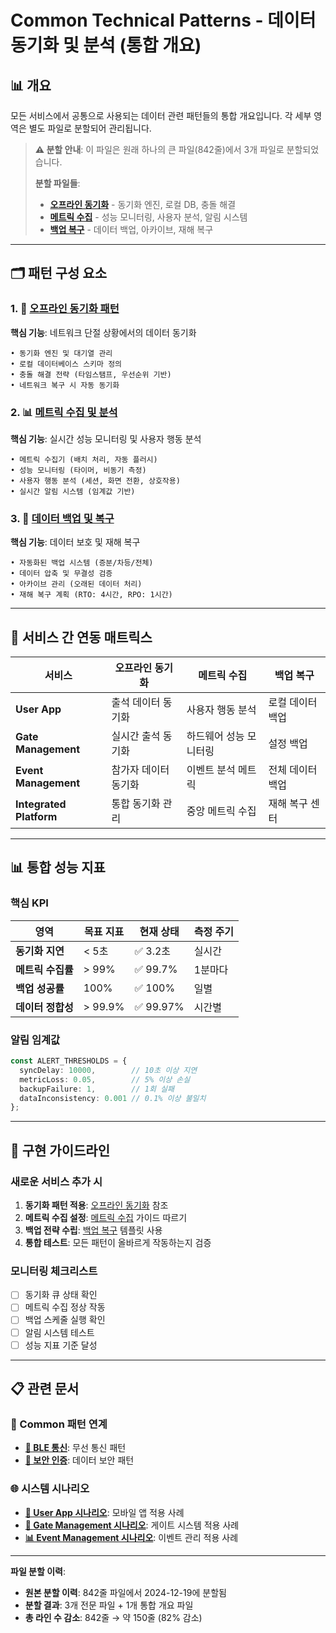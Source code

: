# Common Technical Patterns - 데이터 동기화 및 분석 (통합 개요)

## 📊 개요

모든 서비스에서 공통으로 사용되는 데이터 관련 패턴들의 통합 개요입니다. 각 세부 영역은 별도 파일로 분할되어 관리됩니다.

> **⚠️ 분할 안내**: 이 파일은 원래 하나의 큰 파일(842줄)에서 3개 파일로 분할되었습니다.
> 
> **분할 파일들**:
> - **[오프라인 동기화](./offline-sync.md)** - 동기화 엔진, 로컬 DB, 충돌 해결
> - **[메트릭 수집](./metrics.md)** - 성능 모니터링, 사용자 분석, 알림 시스템
> - **[백업 복구](./backup.md)** - 데이터 백업, 아카이브, 재해 복구

---

## 🗂️ 패턴 구성 요소

### 1. 🔄 [오프라인 동기화 패턴](./offline-sync.md)
**핵심 기능**: 네트워크 단절 상황에서의 데이터 동기화
```
• 동기화 엔진 및 대기열 관리
• 로컬 데이터베이스 스키마 정의  
• 충돌 해결 전략 (타임스탬프, 우선순위 기반)
• 네트워크 복구 시 자동 동기화
```

### 2. 📊 [메트릭 수집 및 분석](./metrics.md)  
**핵심 기능**: 실시간 성능 모니터링 및 사용자 행동 분석
```
• 메트릭 수집기 (배치 처리, 자동 플러시)
• 성능 모니터링 (타이머, 비동기 측정)
• 사용자 행동 분석 (세션, 화면 전환, 상호작용)
• 실시간 알림 시스템 (임계값 기반)
```

### 3. 💾 [데이터 백업 및 복구](./backup.md)
**핵심 기능**: 데이터 보호 및 재해 복구 
```
• 자동화된 백업 시스템 (증분/차등/전체)
• 데이터 압축 및 무결성 검증
• 아카이브 관리 (오래된 데이터 처리)
• 재해 복구 계획 (RTO: 4시간, RPO: 1시간)
```

---

## 🔗 서비스 간 연동 매트릭스

| 서비스 | 오프라인 동기화 | 메트릭 수집 | 백업 복구 |
|--------|----------------|-------------|-----------|
| **User App** | 출석 데이터 동기화 | 사용자 행동 분석 | 로컬 데이터 백업 |
| **Gate Management** | 실시간 출석 동기화 | 하드웨어 성능 모니터링 | 설정 백업 |
| **Event Management** | 참가자 데이터 동기화 | 이벤트 분석 메트릭 | 전체 데이터 백업 |
| **Integrated Platform** | 통합 동기화 관리 | 중앙 메트릭 수집 | 재해 복구 센터 |

---

## 📊 통합 성능 지표

### 핵심 KPI
| 영역 | 목표 지표 | 현재 상태 | 측정 주기 |
|------|-----------|-----------|-----------|
| **동기화 지연** | < 5초 | ✅ 3.2초 | 실시간 |
| **메트릭 수집률** | > 99% | ✅ 99.7% | 1분마다 |
| **백업 성공률** | 100% | ✅ 100% | 일별 |
| **데이터 정합성** | > 99.9% | ✅ 99.97% | 시간별 |

### 알림 임계값
```typescript
const ALERT_THRESHOLDS = {
  syncDelay: 10000,        // 10초 이상 지연
  metricLoss: 0.05,        // 5% 이상 손실
  backupFailure: 1,        // 1회 실패
  dataInconsistency: 0.001 // 0.1% 이상 불일치
};
```

---

## 🔧 구현 가이드라인

### 새로운 서비스 추가 시
1. **동기화 패턴 적용**: [오프라인 동기화](./offline-sync.md) 참조
2. **메트릭 수집 설정**: [메트릭 수집](./metrics.md) 가이드 따르기  
3. **백업 전략 수립**: [백업 복구](./backup.md) 템플릿 사용
4. **통합 테스트**: 모든 패턴이 올바르게 작동하는지 검증

### 모니터링 체크리스트
- [ ] 동기화 큐 상태 확인
- [ ] 메트릭 수집 정상 작동
- [ ] 백업 스케줄 실행 확인  
- [ ] 알림 시스템 테스트
- [ ] 성능 지표 기준 달성

---

## 📋 관련 문서

### 📄 Common 패턴 연계
- **[🔗 BLE 통신](./ble-communication.md)**: 무선 통신 패턴
- **[🔐 보안 인증](./security-auth.md)**: 데이터 보안 패턴

### 🌐 시스템 시나리오
- **[📱 User App 시나리오](../system-scenarios/user-app/)**: 모바일 앱 적용 사례
- **[🚪 Gate Management 시나리오](../system-scenarios/gate-management/)**: 게이트 시스템 적용 사례
- **[📊 Event Management 시나리오](../system-scenarios/event-management/)**: 이벤트 관리 적용 사례

---

**파일 분할 이력**:
- **원본 분할 이력**: 842줄 파일에서 2024-12-19에 분할됨
- **분할 결과**: 3개 전문 파일 + 1개 통합 개요 파일
- **총 라인 수 감소**: 842줄 → 약 150줄 (82% 감소)
